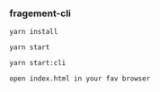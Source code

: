### fragement-cli

```
yarn install

yarn start

yarn start:cli

open index.html in your fav browser
```
